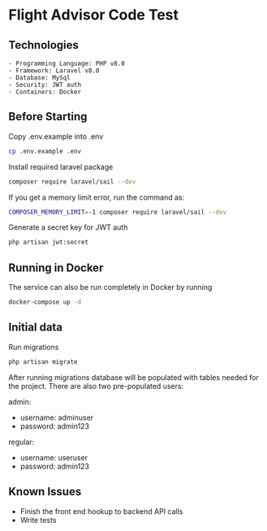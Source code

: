 # Flight Advisor Code Test

## Technologies

    - Programming Language: PHP v8.0
    - Framework: Laravel v8.0
    - Database: MySql
    - Security: JWT auth
    - Containers: Docker

## Before Starting

Copy .env.example into .env

```bash
cp .env.example .env
```

Install required laravel package

```bash
composer require laravel/sail --dev
```

If you get a memory limit error, run the command as:

```bash
COMPOSER_MEMORY_LIMIT=-1 composer require laravel/sail --dev
```

Generate a secret key for JWT auth

```bash
php artisan jwt:secret
```

## Running in Docker

The service can also be run completely in Docker by running

```bash
docker-compose up -d
```

## Initial data

Run migrations

```bash
php artisan migrate
```

After running migrations database will be populated with tables needed for the project.
There are also two pre-populated users:

admin:

-   username: adminuser
-   password: admin123

regular:

-   username: useruser
-   password: admin123

## Known Issues

-   Finish the front end hookup to backend API calls
-   Write tests
